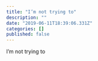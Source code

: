 ```yaml
---
title: "I’m not trying to"
description: ""
date: "2019-06-11T18:39:06.331Z"
categories: []
published: false
---
```


I’m not trying to
